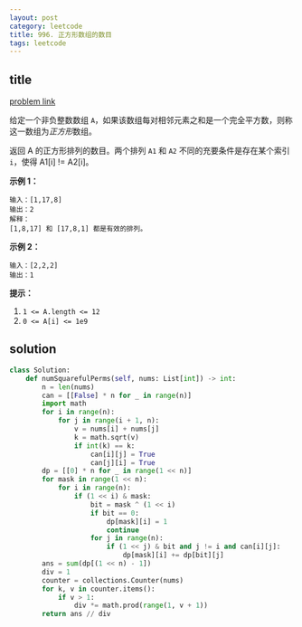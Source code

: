 ```yaml
---
layout: post
category: leetcode
title: 996. 正方形数组的数目
tags: leetcode
---
```

## title
[problem link](https://leetcode-cn.com/problems/number-of-squareful-arrays/)

给定一个非负整数数组 `A`，如果该数组每对相邻元素之和是一个完全平方数，则称这一数组为*正方形*数组。

返回 A 的正方形排列的数目。两个排列 `A1` 和 `A2` 不同的充要条件是存在某个索引 `i`，使得 A1[i] != A2[i]。

 

**示例 1：**

```
输入：[1,17,8]
输出：2
解释：
[1,8,17] 和 [17,8,1] 都是有效的排列。
```

**示例 2：**

```
输入：[2,2,2]
输出：1
```

 

**提示：**

1. `1 <= A.length <= 12`
2. `0 <= A[i] <= 1e9`

## solution
```python
class Solution:
    def numSquarefulPerms(self, nums: List[int]) -> int:
        n = len(nums)
        can = [[False] * n for _ in range(n)]
        import math
        for i in range(n):
            for j in range(i + 1, n):
                v = nums[i] + nums[j]
                k = math.sqrt(v)
                if int(k) == k:
                    can[i][j] = True
                    can[j][i] = True
        dp = [[0] * n for _ in range(1 << n)]
        for mask in range(1 << n):
            for i in range(n):
                if (1 << i) & mask:
                    bit = mask ^ (1 << i)
                    if bit == 0:
                        dp[mask][i] = 1
                        continue
                    for j in range(n):
                        if (1 << j) & bit and j != i and can[i][j]:
                            dp[mask][i] += dp[bit][j]
        ans = sum(dp[(1 << n) - 1])
        div = 1
        counter = collections.Counter(nums)
        for k, v in counter.items():
            if v > 1:
                div *= math.prod(range(1, v + 1))
        return ans // div
```

